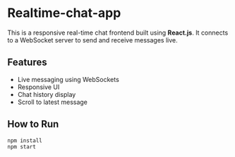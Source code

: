 # Realtime-chat-app

This is a responsive real-time chat frontend built using **React.js**. It connects to a WebSocket server to send and receive messages live.

## Features
- Live messaging using WebSockets
- Responsive UI
- Chat history display
- Scroll to latest message

## How to Run

```bash
npm install
npm start
